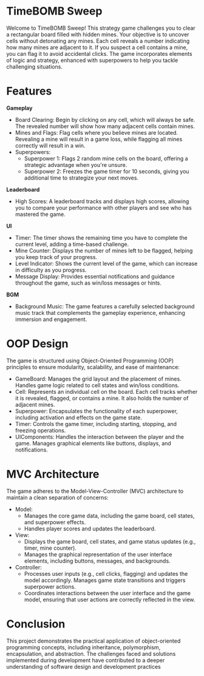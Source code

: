 # TimeBOMB Sweep

Welcome to TimeBOMB Sweep! This strategy game challenges you to clear a rectangular board filled with hidden mines. Your objective is to uncover cells without detonating any mines. Each cell reveals a number indicating how many mines are adjacent to it. If you suspect a cell contains a mine, you can flag it to avoid accidental clicks. The game incorporates elements of logic and strategy, enhanced with superpowers to help you tackle challenging situations.

# Features

**Gameplay**
- Board Clearing: Begin by clicking on any cell, which will always be safe. The revealed number will show how many adjacent cells contain mines.
- Mines and Flags: Flag cells where you believe mines are located. Revealing a mine will result in a game loss, while flagging all mines correctly will result in a win.
- Superpowers:
  - Superpower 1: Flags 2 random mine cells on the board, offering a strategic advantage when you're unsure.
  - Superpower 2: Freezes the game timer for 10 seconds, giving you additional time to strategize your next moves.
  
**Leaderboard**
- High Scores: A leaderboard tracks and displays high scores, allowing you to compare your performance with other players and see who has mastered the game.

**UI**
- Timer: The timer shows the remaining time you have to complete the current level, adding a time-based challenge.
- Mine Counter: Displays the number of mines left to be flagged, helping you keep track of your progress.
- Level Indicator: Shows the current level of the game, which can increase in difficulty as you progress.
- Message Display: Provides essential notifications and guidance throughout the game, such as win/loss messages or hints.

**BGM**
- Background Music: The game features a carefully selected background music track that complements the gameplay experience, enhancing immersion and engagement.

# OOP Design
The game is structured using Object-Oriented Programming (OOP) principles to ensure modularity, scalability, and ease of maintenance:
- GameBoard: Manages the grid layout and the placement of mines. Handles game logic related to cell states and win/loss conditions.
- Cell: Represents an individual cell on the board. Each cell tracks whether it is revealed, flagged, or contains a mine. It also holds the number of adjacent mines.
- Superpower: Encapsulates the functionality of each superpower, including activation and effects on the game state.
- Timer: Controls the game timer, including starting, stopping, and freezing operations.
- UIComponents: Handles the interaction between the player and the game. Manages graphical elements like buttons, displays, and notifications.

# MVC Architecture
The game adheres to the Model-View-Controller (MVC) architecture to maintain a clean separation of concerns:
- Model:
  - Manages the core game data, including the game board, cell states, and superpower effects.
  - Handles player scores and updates the leaderboard.
- View:
  - Displays the game board, cell states, and game status updates (e.g., timer, mine counter).
  - Manages the graphical representation of the user interface elements, including buttons, messages, and backgrounds.
- Controller:
  - Processes user inputs (e.g., cell clicks, flagging) and updates the model accordingly. Manages game state transitions and triggers superpower actions.
  - Coordinates interactions between the user interface and the game model, ensuring that user actions are correctly reflected in the view.

# Conclusion
This project demonstrates the practical application of object-oriented programming concepts, including inheritance, polymorphism, encapsulation, and abstraction. The challenges faced and solutions implemented during development have contributed to a deeper understanding of software design and development practices

